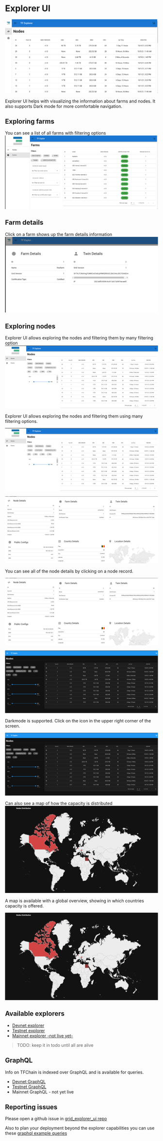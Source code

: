 # Explorer UI

![explorer0](img/explorer0.png)

Explorer UI helps with visualizing the information about farms and nodes. It also supports Dark mode for more comfortable navigation.

## Exploring farms
You can see a list of all farms with filtering options
![explorer_farms](img/explorer_farms.png)

## Farm details
Click on a farm shows up the farm details information
![explorer_farm_details](img/explorer_farm_details.png)

## Exploring nodes
Explorer UI allows exploring the nodes and filtering them by many filtering option 
![exporer_nodes](img/explorer_nodes.png)

Explorer UI allows exploring the nodes and filtering them using many filtering options.
 
![exporer_nodes](img/explorer_nodes.png)

![explorer_node_details](img/explorer_node_details.png)

You can see all of the node details by clicking on a node record.

![explorer_node_details](img/explorer_node_details.png)

![explorer_darkmode](img/explorer_darkmode.png)

Darkmode is supported. Click on the icon in the upper right corner of the screen. 

![explorer_darkmode](img/explorer_darkmode.png)

Can also see a map of how the capacity is distributed
![capacity_distribution](img/explorer_nodes_distribution.png)

A map is available with a global overview, showing in which countries capacity is offered. 

![capacity_distribution](img/explorer_nodes_distribution.png)

## Available explorers
- [Devnet explorer](https://explorer.tfchain.dev.threefold.io)
- [Testnet explorer](https://explorer.tfchain.test.threefold.io)
- [Mainnet explorer -not live yet-](https://explorer.tfchain.threefold.io)

> TODO: keep it in todo until all are alive

## GraphQL
Info on TFChain is indexed over GraphQL and is available for queries. 
- [Devnet GraphQL](https://tfchain.dev.threefold.io/graphql/graphql)
- [Testnet GraphQL](https://tfchain.test.threefold.io/graphql/graphql)
- Mainnet GraphQL - not yet live

## Reporting issues
Please open a github issue in [grid_explorer_ui repo](https://github.com/threefoldtech/grid_explorer_ui)


Also to plan your deployment beyond the explorer capabilities you can use these [graphql example queries](explorer_graphql_examples)
